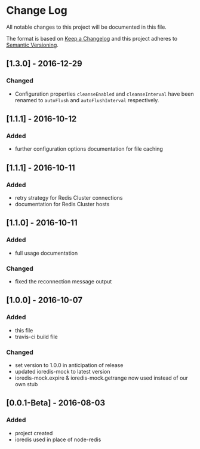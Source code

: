 # Change Log
All notable changes to this project will be documented in this file.

The format is based on [Keep a Changelog](http://keepachangelog.com/)
and this project adheres to [Semantic Versioning](http://semver.org/).

## [1.3.0] - 2016-12-29
### Changed
* Configuration properties `cleanseEnabled` and `cleanseInterval` have been renamed to `autoFlush` and `autoFlushInterval` respectively.

## [1.1.1] - 2016-10-12
### Added
- further configuration options documentation for file caching

## [1.1.1] - 2016-10-11
### Added
- retry strategy for Redis Cluster connections
- documentation for Redis Cluster hosts

## [1.1.0] - 2016-10-11
### Added
- full usage documentation

### Changed
- fixed the reconnection message output

## [1.0.0] - 2016-10-07
### Added
- this file
- travis-ci build file

### Changed
- set version to 1.0.0 in anticipation of release
- updated ioredis-mock to latest version
- ioredis-mock.expire & ioredis-mock.getrange now used instead of our own stub

## [0.0.1-Beta] - 2016-08-03
### Added
- project created
- ioredis used in place of node-redis

